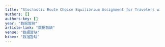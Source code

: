 ```yaml
---
title: "Stochastic Route Choice Equilibrium Assignment for Travelers with Heterogeneous Regret Aversions"
authors: []
authors-key: []
year: "数据暂缺"
article-link: "数据暂缺"
venue: "数据暂缺"
bibex: "数据暂缺"
---
```

